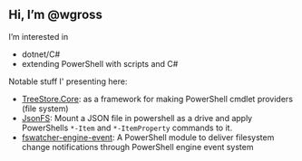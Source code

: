 ## Hi, I’m @wgross

I’m interested in 
- dotnet/C# 
- extending PowerShell with scripts and C#

Notable stuff I' presenting here:
- [TreeStore.Core](https://github.com/wgross/TreeStore.Core): as a framework for making PowerShell cmdlet providers (file system)
- [JsonFS](https://github.com/wgross/json-fs): Mount a JSON file in powershell as a drive and apply PowerShells `*-Item` and `*-ItemProperty` commands to it.
- [fswatcher-engine-event](https://github.com/wgross/fswatcher-engine-event): A PowerShell module to deliver filesystem change notifications through PowerShell engine event system
